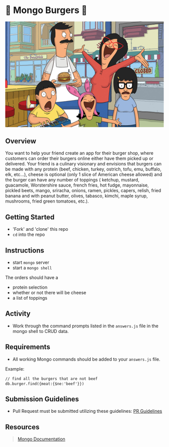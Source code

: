 # 🍔 Mongo Burgers 🍔

![burgers](images/burgers.jpg)

## Overview

You want to help your friend create an app for their burger shop, where customers can order their burgers online either have them picked up or delivered. Your friend is a culinary visionary and envisions that burgers can be made with any protein (beef, chicken, turkey, ostrich, tofu, emu, buffalo, elk, etc...), cheese is optional (only 1 slice of American cheese allowed) and the burger can have any number of toppings ( ketchup, mustard, guacamole, Worstershire sauce, french fries, hot fudge, mayonnaise, pickled beets, mango, sriracha, onions, ramen, pickles, capers, relish, fried banana and with peanut butter, olives, tabasco, kimchi, maple syrup, mushrooms, fried green tomatoes, etc.).

## Getting Started

- 'Fork' and 'clone' this repo
- `cd` into the repo

## Instructions

- start `mongo` server
- start a `mongo shell`


The orders should have a
- protein selection
- whether or not there will be cheese
- a list of toppings

## Activity

- Work through the command prompts listed in the `answers.js` file in the mongo shell to CRUD data.

## Requirements
- All working Mongo commands should be added to your `answers.js` file.

Example:
```
// find all the burgers that are not beef
db.burger.find({meat:{$ne:'beef'}})
```

## Submission Guidelines
- Pull Request must be submitted utilizing these guidelines: [PR Guidelines](https://github.com/SEI-R-2-22/template_pull_request)

## Resources

> [Mongo Documentation](https://docs.mongodb.com/manual/)
